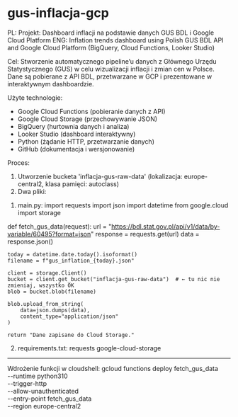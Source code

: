 # gus-inflacja-gcp
PL: Projekt: Dashboard inflacji na podstawie danych GUS BDL i Google Cloud Platform
ENG: Inflation trends dashboard using Polish GUS BDL API and Google Cloud Platform (BigQuery, Cloud Functions, Looker Studio)

Cel:
Stworzenie automatycznego pipeline’u danych z Głównego Urzędu Statystycznego (GUS) w celu wizualizacji inflacji i zmian cen w Polsce. Dane są pobierane z API BDL, przetwarzane w GCP i prezentowane w interaktywnym dashboardzie.

Użyte technologie:
- Google Cloud Functions (pobieranie danych z API)
- Google Cloud Storage (przechowywanie JSON)
- BigQuery (hurtownia danych i analiza)
- Looker Studio (dashboard interaktywny)
- Python (żądanie HTTP, przetwarzanie danych)
- GitHub (dokumentacja i wersjonowanie)

Proces:
1. Utworzenie bucketa 'inflacja-gus-raw-data' (lokalizacja: europe-central2, klasa pamięci: autoclass)
2. Dwa pliki:
1) main.py:
import requests
import json
import datetime
from google.cloud import storage

def fetch_gus_data(request):
    url = "https://bdl.stat.gov.pl/api/v1/data/by-variable/60495?format=json"
    response = requests.get(url)
    data = response.json()

    today = datetime.date.today().isoformat()
    filename = f"gus_inflation_{today}.json"

    client = storage.Client()
    bucket = client.get_bucket("inflacja-gus-raw-data")  # ← tu nic nie zmieniaj, wszystko OK
    blob = bucket.blob(filename)

    blob.upload_from_string(
        data=json.dumps(data),
        content_type="application/json"
    )

    return "Dane zapisane do Cloud Storage."

2) requirements.txt:
requests
google-cloud-storage
----------------------------------------------------

Wdrożenie funkcji w cloudshell:
gcloud functions deploy fetch_gus_data \
  --runtime python310 \
  --trigger-http \
  --allow-unauthenticated \
  --entry-point fetch_gus_data \
  --region europe-central2

